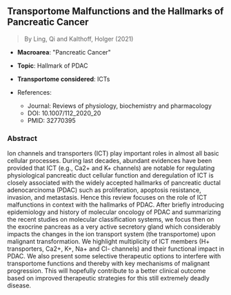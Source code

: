 ## Transportome Malfunctions and the Hallmarks of Pancreatic Cancer

> By Ling, Qi and Kalthoff, Holger (2021)

- **Macroarea**: "Pancreatic Cancer"
- **Topic**: Hallmark of PDAC
- **Transportome considered**: ICTs

- References:
  - Journal: Reviews of physiology, biochemistry and pharmacology
  - DOI: 10.1007/112_2020_20
  - PMID: 32770395

### Abstract

Ion channels and transporters (ICT) play important roles in almost all basic cellular processes. During last decades, abundant evidences have been provided that ICT (e.g., Ca2+ and K+ channels) are notable for regulating physiological pancreatic duct cellular function and deregulation of ICT is closely associated with the widely accepted hallmarks of pancreatic ductal adenocarcinoma (PDAC) such as proliferation, apoptosis resistance, invasion, and metastasis. Hence this review focuses on the role of ICT malfunctions in context with the hallmarks of PDAC. After briefly introducing epidemiology and history of molecular oncology of PDAC and summarizing the recent studies on molecular classification systems, we focus then on the exocrine pancreas as a very active secretory gland which considerably impacts the changes in the ion transport system (the transportome) upon malignant transformation. We highlight multiplicity of ICT members (H+ transporters, Ca2+, K+, Na+ and Cl- channels) and their functional impact in PDAC. We also present some selective therapeutic options to interfere with transportome functions and thereby with key mechanisms of malignant progression. This will hopefully contribute to a better clinical outcome based on improved therapeutic strategies for this still extremely deadly disease.

